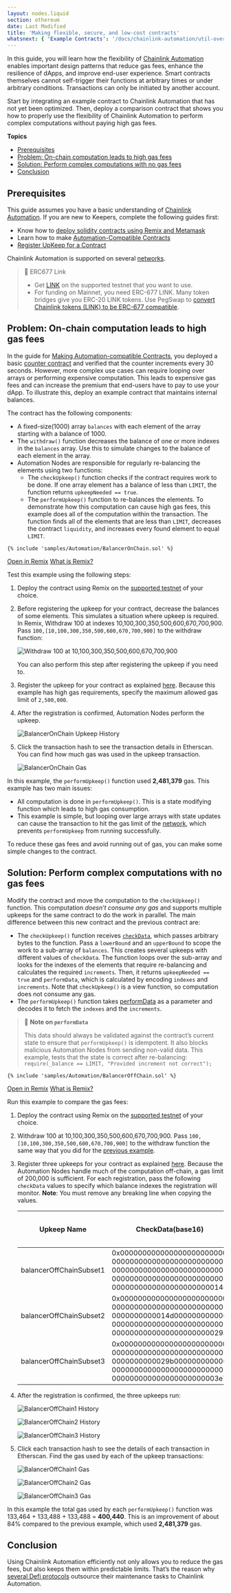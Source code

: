 ```yaml
---
layout: nodes.liquid
section: ethereum
date: Last Modified
title: 'Making flexible, secure, and low-cost contracts'
whatsnext: { 'Example Contracts': '/docs/chainlink-automation/util-overview/', 'FAQs': '/docs/chainlink-automation/faqs/' }
---
```


In this guide, you will learn how the flexibility of [Chainlink Automation](https://chain.link/automation) enables important design patterns that reduce gas fees, enhance the resilience of dApps, and improve end-user experience. Smart contracts themselves cannot self-trigger their functions at arbitrary times or under arbitrary conditions. Transactions can only be initiated by another account.

Start by integrating an example contract to Chainlink Automation that has not yet been optimized. Then, deploy a comparison contract that shows you how to properly use the flexibility of Chainlink Automation to perform complex computations without paying high gas fees.

**Topics**

- [Prerequisites](#prerequisites)
- [Problem: On-chain computation leads to high gas fees](#problem-on-chain-computation-leads-to-high-gas-fees)
- [Solution: Perform complex computations with no gas fees](#solution-perform-complex-computations-with-no-gas-fees)
- [Conclusion](#conclusion)

## Prerequisites

This guide assumes you have a basic understanding of [Chainlink Automation](https://chain.link/keepers). If you are new to Keepers, complete the following guides first:

- Know how to [deploy solidity contracts using Remix and Metamask](/docs/deploy-your-first-contract/)
- Learn how to make [Automation-Compatible Contracts](/docs/chainlink-automation/compatible-contracts/)
- [Register UpKeep for a Contract](/docs/chainlink-automation/register-upkeep/)

Chainlink Automation is supported on several [networks](../supported-networks).

> 📘 ERC677 Link
>
> - Get [LINK](/docs/link-token-contracts/) on the supported testnet that you want to use.
> - For funding on Mainnet, you need ERC-677 LINK. Many token bridges give you ERC-20 LINK tokens. Use PegSwap to [convert Chainlink tokens (LINK) to be ERC-677 compatible](https://pegswap.chain.link/).

## Problem: On-chain computation leads to high gas fees

In the guide for [Making Automation-compatible Contracts](/docs/chainlink-automation/compatible-contracts/), you deployed a basic [counter contract](/docs/chainlink-automation/compatible-contracts/#example-contract) and verified that the counter increments every 30 seconds. However, more complex use cases can require looping over arrays or performing expensive computation. This leads to expensive gas fees and can increase the premium that end-users have to pay to use your dApp. To illustrate this, deploy an example contract that maintains internal balances.

The contract has the following components:

- A fixed-size(1000) array `balances` with each element of the array starting with a balance of 1000.
- The `withdraw()` function decreases the balance of one or more indexes in the `balances` array. Use this to simulate changes to the balance of each element in the array.
- Automation Nodes are responsible for regularly re-balancing the elements using two functions:
  - The `checkUpkeep()` function checks if the contract requires work to be done. If one array element has a balance of less than `LIMIT`, the function returns `upkeepNeeded == true`.
  - The `performUpkeep()` function to re-balances the elements. To demonstrate how this computation can cause high gas fees, this example does all of the computation within the transaction. The function finds all of the elements that are less than `LIMIT`, decreases the contract `liquidity`, and increases every found element to equal `LIMIT`.

```solidity
{% include 'samples/Automation/BalancerOnChain.sol' %}
```

<div class="remix-callout">
    <a href="https://remix.ethereum.org/#url=https://docs.chain.link/Automation/Keepers/BalancerOnChain.sol" >Open in Remix</a>
    <a href="/docs/conceptual-overview/#what-is-remix" >What is Remix?</a>
</div>

Test this example using the following steps:

1. Deploy the contract using Remix on the [supported testnet](../supported-networks) of your choice.

1. Before registering the upkeep for your contract, decrease the balances of some elements. This simulates a situation where upkeep is required. In Remix, Withdraw 100 at indexes 10,100,300,350,500,600,670,700,900. Pass `100,[10,100,300,350,500,600,670,700,900]` to the withdraw function:

   ![Withdraw 100 at 10,100,300,350,500,600,670,700,900](/images/contract-devs/automation/balancerOnChain-withdraw.png)

   You can also perform this step after registering the upkeep if you need to.

1. Register the upkeep for your contract as explained [here](/docs/chainlink-automation/register-upkeep/). Because this example has high gas requirements, specify the maximum allowed gas limit of `2,500,000`.

1. After the registration is confirmed, Automation Nodes perform the upkeep.

   ![BalancerOnChain Upkeep History](/images/contract-devs/automation/balancerOnChain-history.png)

1. Click the transaction hash to see the transaction details in Etherscan. You can find how much gas was used in the upkeep transaction.

   ![BalancerOnChain Gas](/images/contract-devs/automation/balancerOnChain-gas.png)

In this example, the `performUpkeep()` function used **2,481,379** gas. This example has two main issues:

- All computation is done in `performUpkeep()`. This is a state modifying function which leads to high gas consumption.
- This example is simple, but looping over large arrays with state updates can cause the transaction to hit the gas limit of the [network](../supported-networks), which prevents `performUpkeep` from running successfully.  

To reduce these gas fees and avoid running out of gas, you can make some simple changes to the contract.

## Solution: Perform complex computations with no gas fees

Modify the contract and move the computation to the `checkUpkeep()` function. This computation _doesn’t consume any gas_ and supports multiple upkeeps for the same contract to do the work in parallel. The main difference between this new contract and the previous contract are:

- The `checkUpkeep()` function receives [`checkData`](/docs/chainlink-automation/compatible-contracts/#checkdata), which passes arbitrary bytes to the function. Pass a `lowerBound` and an `upperBound` to scope the work to a sub-array of `balances`. This creates several upkeeps with different values of `checkData`. The function loops over the sub-array and looks for the indexes of the elements that require re-balancing and calculates the required `increments`. Then, it returns `upkeepNeeded == true` and `performData`, which is calculated by encoding `indexes` and `increments`. Note that `checkUpkeep()` is a view function, so computation does not consume any gas.
- The `performUpkeep()` function takes [performData](/docs/chainlink-automation/compatible-contracts/#performdata-1) as a parameter and decodes it to fetch the `indexes` and the `increments`.

> 🚧 **Note on `performData`**
>
> This data should always be validated against the contract’s current state to ensure that `performUpkeep()` is idempotent. It also blocks malicious Automation Nodes from sending non-valid data. This example, tests that the state is correct after re-balancing:
> `require(_balance == LIMIT, "Provided increment not correct");`

```solidity
{% include 'samples/Automation/BalancerOffChain.sol' %}
```

<div class="remix-callout">
    <a href="https://remix.ethereum.org/#url=https://docs.chain.link/samples/Automation/BalancerOffChain.sol" >Open in Remix</a>
    <a href="/docs/conceptual-overview/#what-is-remix" >What is Remix?</a>
</div>

Run this example to compare the gas fees:

1. Deploy the contract using Remix on the [supported testnet](../supported-networks) of your choice.

1. Withdraw 100 at 10,100,300,350,500,600,670,700,900. Pass `100,[10,100,300,350,500,600,670,700,900]` to the withdraw function the same way that you did for the [previous example](#problem-on-chain-computation-leads-to-high-gas-fees).

1. Register three upkeeps for your contract as explained [here](/docs/chainlink-automation/register-upkeep/). Because the Automation Nodes handle much of the computation off-chain, a gas limit of 200,000 is sufficient. For each registration, pass the following `checkData` values to specify which balance indexes the registration will monitor. **Note**: You must remove any breaking line when copying the values.

   | Upkeep Name             | CheckData(base16)                                                                                                                                      | Remark: calculated using [`abi.encode()`](https://docs.soliditylang.org/en/develop/abi-spec.html#strict-encoding-mode) |
   | ----------------------- | ------------------------------------------------------------------------------------------------------------------------------------------------------ | ---------------------------------------------------------------------------------------------------------------------- |
   | balancerOffChainSubset1 | 0x000000000000000000000000<br/>00000000000000000000000000<br/>00000000000000000000000000<br/>00000000000000000000000000<br/>0000000000000000000000014c | lowerBound: 0<br/>upperBound: 332                                                                                      |
   | balancerOffChainSubset2 | 0x000000000000000000000000<br/>00000000000000000000000000<br/>0000000000014d000000000000<br/>00000000000000000000000000<br/>0000000000000000000000029a | lowerBound: 333<br/>upperBound: 666                                                                                    |
   | balancerOffChainSubset3 | 0x000000000000000000000000<br/>00000000000000000000000000<br/>0000000000029b000000000000<br/>00000000000000000000000000<br/>000000000000000000000003e7 | lowerBound: 667<br/>upperBound: 999                                                                                    |

1. After the registration is confirmed, the three upkeeps run:

   ![BalancerOffChain1 History](/images/contract-devs/automation/balancerOffChain1-history.png 'balancerOffChainSubset1')

   ![BalancerOffChain2 History](/images/contract-devs/automation/balancerOffChain2-history.png 'balancerOffChainSubset2')

   ![BalancerOffChain3 History](/images/contract-devs/automation/balancerOffChain3-history.png 'balancerOffChainSubset3')

1. Click each transaction hash to see the details of each transaction in Etherscan. Find the gas used by each of the upkeep transactions:

   ![BalancerOffChain1 Gas](/images/contract-devs/automation/balancerOffChain1-gas.png 'balancerOffChainSubset1')

   ![BalancerOffChain2 Gas](/images/contract-devs/automation/balancerOffChain2-gas.png 'balancerOffChainSubset2')

   ![BalancerOffChain3 Gas](/images/contract-devs/automation/balancerOffChain3-gas.png 'balancerOffChainSubset3')

In this example the total gas used by each `performUpkeep()` function was 133,464 + 133,488 + 133,488 = **400,440**. This is an improvement of about 84% compared to the previous example, which used **2,481,379** gas.

## Conclusion

Using Chainlink Automation efficiently not only allows you to reduce the gas fees, but also keeps them within predictable limits. That’s the reason why [several Defi protocols](https://chainlinktoday.com/prominent-founders-examine-chainlink-keepers-role-in-defis-evolution/) outsource their maintenance tasks to Chainlink Automation.
